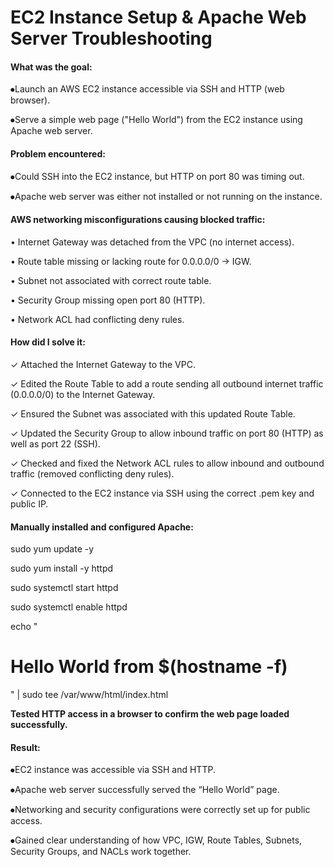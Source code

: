 # **EC2 Instance Setup \& Apache Web Server Troubleshooting**



#### **What was the goal:**



⦁Launch an AWS EC2 instance accessible via SSH and HTTP (web browser).

⦁Serve a simple web page ("Hello World") from the EC2 instance using Apache web server.



#### **Problem encountered:**



⦁Could SSH into the EC2 instance, but HTTP on port 80 was timing out.

⦁Apache web server was either not installed or not running on the instance.





#### **AWS networking misconfigurations causing blocked traffic:**

• Internet Gateway was detached from the VPC (no internet access).

• Route table missing or lacking route for 0.0.0.0/0 → IGW.

• Subnet not associated with correct route table.

• Security Group missing open port 80 (HTTP).

• Network ACL had conflicting deny rules.



#### **How did I solve it:**

✓ Attached the Internet Gateway to the VPC.

✓ Edited the Route Table to add a route sending all outbound internet traffic (0.0.0.0/0) to the Internet Gateway.

✓ Ensured the Subnet was associated with this updated Route Table.

✓ Updated the Security Group to allow inbound traffic on port 80 (HTTP) as well as port 22 (SSH).

✓ Checked and fixed the Network ACL rules to allow inbound and outbound traffic (removed conflicting deny rules).

✓ Connected to the EC2 instance via SSH using the correct .pem key and public IP.





#### **Manually installed and configured Apache:**



sudo yum update -y  

sudo yum install -y httpd  

sudo systemctl start httpd  

sudo systemctl enable httpd  

echo "<h1>Hello World from $(hostname -f)</h1>" | sudo tee /var/www/html/index.html  





**Tested HTTP access in a browser to confirm the web page loaded successfully.**





#### **Result:**



⦁EC2 instance was accessible via SSH and HTTP.

⦁Apache web server successfully served the “Hello World” page.

⦁Networking and security configurations were correctly set up for public access.

⦁Gained clear understanding of how VPC, IGW, Route Tables, Subnets, Security Groups, and NACLs work together.









